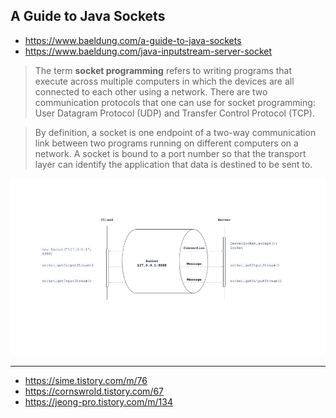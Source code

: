 ## A Guide to Java Sockets

- https://www.baeldung.com/a-guide-to-java-sockets
- https://www.baeldung.com/java-inputstream-server-socket

> The term **socket programming** refers to writing programs that execute across multiple computers in which the devices are all connected to each other using a network. There are two communication protocols that one can use for socket programming: User Datagram Protocol (UDP) and Transfer Control Protocol (TCP).

> By definition, a socket is one endpoint of a two-way communication link between two programs running on different computers on a network. A socket is bound to a port number so that the transport layer can identify the application that data is destined to be sent to.

![](JavaSocket.png)

---

- https://sime.tistory.com/m/76
- https://cornswrold.tistory.com/67
- https://jeong-pro.tistory.com/m/134
